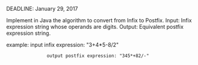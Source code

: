 DEADLINE: January 29, 2017 

   Implement in Java the algorithm to convert from Infix to Postfix. Input: Infix expression string whose operands are digits. 
   Output: Equivalent postfix expression string. 

   example: input infix expression: "3+4*5-8/2"

                   output postfix expression: "345*+82/-"

